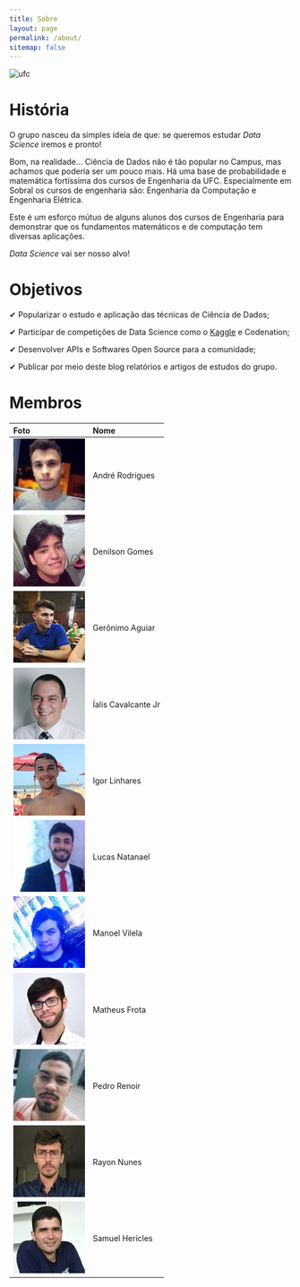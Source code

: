 ```yaml
---
title: Sobre
layout: page
permalink: /about/
sitemap: false
---
```



![ufc](/images/ufc.jpg)

# História

O grupo nasceu da simples ideia de que: se queremos estudar *Data Science*
iremos e pronto!

Bom, na realidade... Ciência de Dados não é tão popular no Campus, mas
achamos que poderia ser um pouco mais. Há uma base de probabilidade e matemática
fortíssima dos cursos de Engenharia da UFC. Especialmente em Sobral os
cursos de engenharia são: Engenharia da Computação e Engenharia
Elétrica.

Este é um esforço mútuo de alguns alunos dos cursos de Engenharia
para demonstrar que os fundamentos matemáticos e de computação tem
diversas aplicações.

*Data Science* vai ser nosso alvo!

# Objetivos
✔ Popularizar o estudo e aplicação das técnicas de Ciência de Dados;

✔ Participar de competições de Data Science como o [Kaggle](http://kaggle.com) e Codenation;

✔ Desenvolver APIs e Softwares Open Source para a comunidade;

✔ Publicar por meio deste blog relatórios e artigos de estudos do grupo.

# Membros

| Foto                                 | Nome                |
|:-------------------------------------|:--------------------|
| ![ufc](/images/andre_rodrigues.jpg)  | André Rodrigues     |
| ![ufc](/images/denilson_gomes.jpg)   | Denilson Gomes      |
| ![ufc](/images/geronimo_pereira.jpg) | Gerônimo Aguiar     |
| ![ufc](/images/ialis_cavalcante.jpg) | Íalis Cavalcante Jr |
| ![ufc](/images/igor_linhares.jpg)    | Igor Linhares       |
| ![ufc](/images/lucas_natanael.jpg)   | Lucas Natanael      |
| ![ufc](/images/manoel_vilela.jpg)    | Manoel Vilela       |
| ![ufc](/images/matheus_frota.jpg)    | Matheus Frota       |
| ![ufc](/images/pedro_renoir.jpg)     | Pedro Renoir        |
| ![ufc](/images/rayon_nunes.jpg)      | Rayon Nunes         |
| ![ufc](/images/samuel_hericles.jpeg) | Samuel Hericles     |
